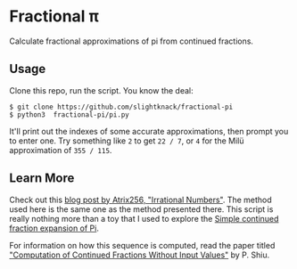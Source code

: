 # Fractional π
Calculate fractional approximations of pi from continued fractions.

## Usage
Clone this repo, run the script. You know the deal:

```
$ git clone https://github.com/slightknack/fractional-pi
$ python3  fractional-pi/pi.py
```

It'll print out the indexes of some accurate approximations, 
then prompt you to enter one.
Try something like `2` to get `22 / 7`, or `4` for the Milü approximation of `355 / 115`.

## Learn More
Check out this [blog post by Atrix256, "Irrational Numbers"](https://blog.demofox.org/2020/07/26/irrational-numbers/).
The method used here is the same one as the method presented there.
This script is really nothing more than a toy that I used 
to explore the [Simple continued fraction expansion of Pi](https://oeis.org/A001203).

For information on how this sequence is computed, read the paper titled
["Computation of Continued Fractions Without Input Values"](https://www.ams.org/journals/mcom/1995-64-211/S0025-5718-1995-1297479-9/S0025-5718-1995-1297479-9.pdf)
by P. Shiu.
